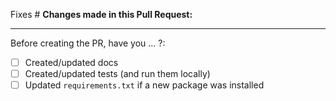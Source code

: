Fixes #
**Changes made in this Pull Request:**


--- 
Before creating the PR, have you ... ?:
 - [ ] Created/updated docs
 - [ ] Created/updated tests (and run them locally)
 - [ ] Updated `requirements.txt` if a new package was installed

